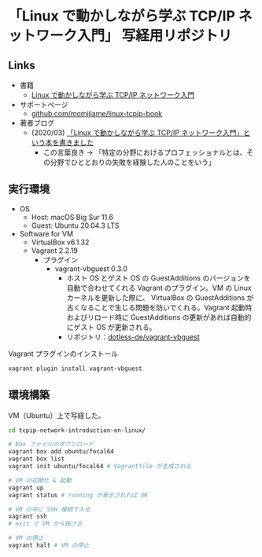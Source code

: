 # 「Linux で動かしながら学ぶ TCP/IP ネットワーク入門」 写経用リポジトリ

## Links

- 書籍
  - [Linux で動かしながら学ぶ TCP/IP ネットワーク入門](https://www.amazon.co.jp/dp/B085BG8CH5)
- サポートページ
  - [github.com/momijiame/linux-tcpip-book](https://github.com/momijiame/linux-tcpip-book)
- 著者ブログ
  - (2020/03) [「Linux で動かしながら学ぶ TCP/IP ネットワーク入門」という本を書きました](https://blog.amedama.jp/entry/linux-tcpip-book)
    - この言葉良き → 「特定の分野におけるプロフェッショナルとは、その分野でひととおりの失敗を経験した人のことをいう」

## 実行環境

- OS
  - Host: macOS Big Sur 11.6
  - Guest: Ubuntu 20.04.3 LTS
- Software for VM
  - VirtualBox v6.1.32
  - Vagrant 2.2.19
    - プラグイン
      - vagrant-vbguest 0.3.0
        - ホスト OS とゲスト OS の GuestAdditions のバージョンを自動で合わせてくれる Vagrant のプラグイン。VM の Linux カーネルを更新した際に、 VirtualBox の GuestAdditions が古くなることで生じる問題を防いでくれる。Vagrant 起動時およびリロード時に GuestAdditions の更新があれば自動的にゲスト OS が更新される。
        - リポジトリ：[dotless-de/vagrant-vbguest](https://github.com/dotless-de/vagrant-vbguest)

Vagrant プラグインのインストール

```sh
vagrant plugin install vagrant-vbguest
```

## 環境構築

VM（Ubuntu）上で写経した。

```sh
cd tcpip-network-introduction-on-linux/

# box ファイルのダウンロード
vagrant box add ubuntu/focal64
vagrant box list
vagrant init ubuntu/focal64 # Vagrantfile が生成される

# VM の初期化 & 起動
vagrant up
vagrant status # running が表示されれば OK

# VM の中に SSH 接続で入る
vagrant ssh
# exit で VM から抜ける

# VM の停止
vagrant halt # VM の停止
```
